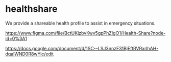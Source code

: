 # healthshare
We provide a shareable health profile to assist in emergency situations.


https://www.figma.com/file/BctUKjzbvKwv5gpPhZIgO1/Health-Share?node-id=0%3A1

https://docs.google.com/document/d/1SC--LSJ3nnzF31BjEftRVRxrlhAH-dqalWND0R8wYic/edit

